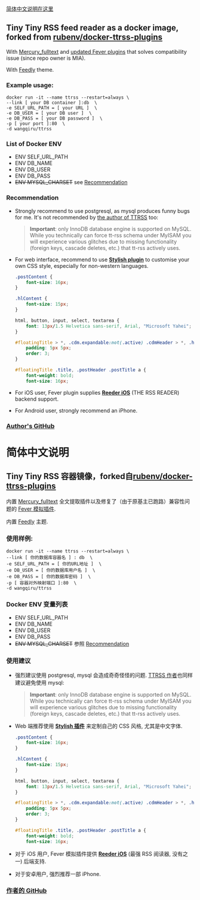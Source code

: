 [简体中文说明在这里](#简体中文说明)

## Tiny Tiny RSS feed reader as a docker image, forked from [rubenv/docker-ttrss-plugins](https://github.com/rubenv/docker-ttrss-plugins)

With [Mercury_fulltext](https://github.com/WangQiru/mercury_fulltext) and [updated Fever plugins](https://github.com/WangQiru/tinytinyrss-fever-plugin) that solves compatibility issue (since repo owner is MIA).

With [Feedly](https://github.com/levito/tt-rss-feedly-theme) theme.

### Example usage:

```
docker run -it --name ttrss --restart=always \
--link [ your DB container ]:db  \
-e SELF_URL_PATH = [ your URL ]  \
-e DB_USER = [ your DB user ]  \
-e DB_PASS = [ your DB password ]  \
-p [ your port ]:80  \
-d wangqiru/ttrss
```

### List of Docker ENV
- ENV SELF_URL_PATH
- ENV DB_NAME
- ENV DB_USER
- ENV DB_PASS
- ~~ENV MYSQL_CHARSET~~ see [Recommendation](#recommendation)

### Recommendation

- Strongly recommend to use postgresql, as mysql produces funny bugs for me. It's not recommended by [the author of TTRSS](https://tt-rss.org/) too:
    > **Important**: only InnoDB database engine is supported on MySQL. While you technically can force tt-rss schema under MyISAM you will experience various glitches due to missing functionality (foreign keys, cascade deletes, etc.) that tt-rss actively uses. 

- For web interface, recommend to use **[Stylish plugin](https://userstyles.org/)** to customise your own CSS style, especially for non-western languages.

  ```css
  .postContent {
      font-size: 16px;
  }

  .hlContent {
      font-size: 15px;
  }

  html, button, input, select, textarea {
      font: 13px/1.5 Helvetica sans-serif, Arial, "Microsoft Yahei";
  }

  #floatingTitle > *, .cdm.expandable:not(.active) .cdmHeader > *, .hl > * {
      padding: 5px 5px;
      order: 3;
  }

  #floatingTitle .title, .postHeader .postTitle a {
      font-weight: bold;
      font-size: 16px;
  ```

- For iOS user, Fever plugin supplies **[Reeder iOS](http://reederapp.com/ios/)** (THE RSS READER) backend support.

- For Android user, strongly recommend an iPhone.



### [Author's GitHub](https://github.com/WangQiru/docker-ttrss-plugins)





# 简体中文说明
## Tiny Tiny RSS 容器镜像，forked自[rubenv/docker-ttrss-plugins](https://github.com/rubenv/docker-ttrss-plugins)

内置 [Mercury_fulltext](https://github.com/WangQiru/mercury_fulltext) 全文提取插件以及修复了（由于原基主已跑路）兼容性问题的 [Fever 模拟插件](https://github.com/WangQiru/tinytinyrss-fever-plugin).

内置 [Feedly](https://github.com/levito/tt-rss-feedly-theme) 主题.

### 使用样例:

```
docker run -it --name ttrss --restart=always \
--link [ 你的数据库容器名 ] : db  \
-e SELF_URL_PATH = [ 你的URL地址 ]  \
-e DB_USER = [ 你的数据库用户名 ]  \
-e DB_PASS = [ 你的数据库密码 ]  \
-p [ 容器对外映射端口 ]:80  \
-d wangqiru/ttrss
```

### Docker ENV 变量列表
- ENV SELF_URL_PATH
- ENV DB_NAME
- ENV DB_USER
- ENV DB_PASS
- ~~ENV MYSQL_CHARSET~~ 参照 [Recommendation](#recommendation)


### 使用建议

- 强烈建议使用 postgresql, mysql 会造成奇奇怪怪的问题. [TTRSS 作者](https://tt-rss.org/)也同样建议避免使用 mysql:
    > **Important**: only InnoDB database engine is supported on MySQL. While you technically can force tt-rss schema under MyISAM you will experience various glitches due to missing functionality (foreign keys, cascade deletes, etc.) that tt-rss actively uses. 

- Web 端推荐使用 **[Stylish 插件](https://userstyles.org/)** 来定制自己的 CSS 风格, 尤其是中文字体.

  ```css
  .postContent {
      font-size: 16px;
  }

  .hlContent {
      font-size: 15px;
  }

  html, button, input, select, textarea {
      font: 13px/1.5 Helvetica sans-serif, Arial, "Microsoft Yahei";
  }

  #floatingTitle > *, .cdm.expandable:not(.active) .cdmHeader > *, .hl > * {
      padding: 5px 5px;
      order: 3;
  }

  #floatingTitle .title, .postHeader .postTitle a {
      font-weight: bold;
      font-size: 16px;
  ```

- 对于 iOS 用户, Fever 模拟插件提供 **[Reeder iOS](http://reederapp.com/ios/)** (最强 RSS 阅读器, 没有之一) 后端支持.

- 对于安卓用户, 强烈推荐一部 iPhone.

### [作者的 GitHub](https://github.com/WangQiru/docker-ttrss-plugins)



### 
